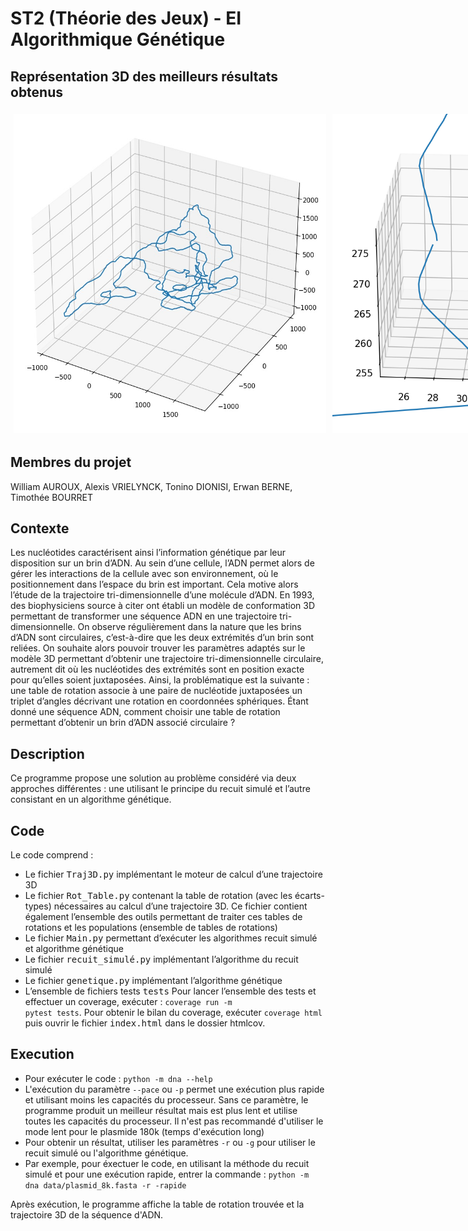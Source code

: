 # ST2 (Théorie des Jeux) - EI Algorithmique Génétique

## Représentation 3D des meilleurs résultats obtenus

<div style="display: flex;">
  <img src="visuels/Best_AG_results.jpg" alt="Image 1" style="flex: 1; padding: 5px; width : 500px;">
  <img src="visuels/Zoomed_Best_Results.png" alt="Image 2" style="flex: 1; padding: 5px; width : 500px">
</div>


## Membres du projet

William AUROUX,
Alexis VRIELYNCK,
Tonino DIONISI,
Erwan BERNE,
Timothée BOURRET

## Contexte
Les nucléotides caractérisent ainsi l’information génétique par leur disposition sur un brin d’ADN. Au sein
d’une cellule, l’ADN permet alors de gérer les interactions de la cellule avec son environnement, où le positionnement dans l’espace du brin est important. Cela motive alors l’étude de la trajectoire tri-dimensionnelle d’une
molécule d’ADN. En 1993, des biophysiciens source à citer ont établi un modèle de conformation 3D permettant
de transformer une séquence ADN en une trajectoire tri-dimensionnelle.
On observe régulièrement dans la nature que les brins d’ADN sont circulaires, c’est-à-dire que les deux
extrémités d’un brin sont reliées. On souhaite alors pouvoir trouver les paramètres adaptés sur le modèle 3D
permettant d’obtenir une trajectoire tri-dimensionnelle circulaire, autrement dit où les nucléotides des extrémités
sont en position exacte pour qu’elles soient juxtaposées.
Ainsi, la problématique est la suivante : une table de rotation associe à une paire de nucléotide juxtaposées un triplet d’angles décrivant une rotation en coordonnées sphériques. Étant donné une séquence ADN, comment choisir une table de rotation permettant d’obtenir un brin d’ADN associé circulaire ? 

## Description
Ce programme propose une solution au problème considéré via deux approches différentes : une utilisant le principe du recuit simulé et l’autre consistant en un algorithme génétique.


## Code
Le code comprend :

- Le fichier <tt>Traj3D.py</tt> implémentant le moteur de calcul d’une trajectoire 3D
- Le fichier <tt>Rot_Table.py</tt> contenant la table de rotation (avec les écarts-types) nécessaires au calcul d’une trajectoire 3D. Ce fichier contient également l’ensemble des outils permettant de traiter ces tables de rotations et les populations (ensemble de tables de rotations)
- Le fichier <tt>Main.py</tt> permettant d’exécuter les algorithmes recuit simulé et algorithme génétique
- Le fichier <tt>recuit_simulé.py</tt> implémentant l’algorithme du recuit simulé
- Le fichier <tt>genetique.py</tt> implémentant l’algorithme génétique
- L’ensemble de fichiers tests <tt>tests</tt>
Pour lancer l’ensemble des tests et effectuer un coverage, exécuter : <code>coverage run -m pytest tests</code>. 
Pour obtenir le bilan du coverage, exécuter <code>coverage html</code> puis ouvrir le fichier <tt>index.html</tt> dans le dossier htmlcov.


## Execution
- Pour exécuter le code : <code>python -m dna --help</code>
- L'exécution du paramètre <code>--pace</code> ou <code>-p</code> permet une exécution plus rapide et utilisant moins les capacités du processeur. Sans ce paramètre, le programme produit un meilleur résultat mais est plus lent et utilise toutes les capacités du processeur. Il n'est pas recommandé d'utiliser le mode lent pour le plasmide 180k (temps d'exécution long)
- Pour obtenir un résultat, utiliser les paramètres <code>-r</code> ou <code>-g</code> pour utiliser le recuit simulé ou l'algorithme génétique.
- Par exemple, pour éxectuer le code, en utilisant la méthode du recuit simulé et pour une exécution rapide, entrer la commande : <code>python -m dna data/plasmid_8k.fasta -r -rapide</code>

Après exécution, le programme affiche la table de rotation trouvée et la trajectoire 3D de la séquence d'ADN.
